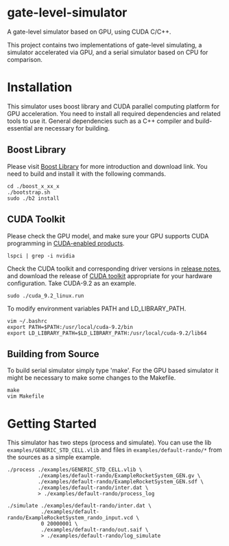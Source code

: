 # gate-level-simulator
A gate-level simulator based on GPU, using CUDA C/C++.  

This project contains two implementations of gate-level simulating, a simulator accelerated via GPU, and a serial simulator based on CPU for comparison. 
# Installation
This simulator uses boost library and CUDA parallel computing platform for GPU acceleration. You need to install all required dependencies and related tools to use it. 
General dependencies such as a C++ compiler and build-essential are necessary for building. 
## Boost Library  
Please visit [Boost Library](https://www.boost.org/) for more introduction and download link. You need to build and install it with the following commands.  
```
cd ./boost_x_xx_x  
./bootstrap.sh  
sudo ./b2 install
```  
## CUDA Toolkit  
Please check the GPU model, and make sure your GPU supports CUDA programming in [CUDA-enabled products](https://developer.nvidia.com/cuda-gpus).  
```
lspci | grep -i nvidia  
```  
Check the CUDA toolkit and corresponding driver versions in [release notes](https://docs.nvidia.com/cuda/cuda-toolkit-release-notes/index.html), 
and download the release of [CUDA toolkit](https://developer.nvidia.com/cuda-toolkit) appropriate for your hardware configuration. Take CUDA-9.2 as an example. 
```
sudo ./cuda_9.2_linux.run  
```  
To modify environment variables PATH and LD_LIBRARY_PATH.  
```
vim ~/.bashrc  
export PATH=$PATH:/usr/local/cuda-9.2/bin  
export LD_LIBRARY_PATH=$LD_LIBRARY_PATH:/usr/local/cuda-9.2/lib64  
```  
## Building from Source  
To build serial simulator simply type 'make'. For the GPU based simulator it might be necessary to make some changes to the Makefile.  
```
make  
vim Makefile  
```  
# Getting Started  
This simulator has two steps (process and simulate). You can use the lib `examples/GENERIC_STD_CELL.vlib` and files in `examples/default-rando/*` from the sources as a simple example.  
```  
./process ./examples/GENERIC_STD_CELL.vlib \
          ./examples/default-rando/ExampleRocketSystem_GEN.gv \
          ./examples/default-rando/ExampleRocketSystem_GEN.sdf \
          ./examples/default-rando/inter.dat \
          > ./examples/default-rando/process_log  
          
./simulate ./examples/default-rando/inter.dat \
           ./examples/default-rando/ExampleRocketSystem_rando_input.vcd \
           0 20000001 \
           ./examples/default-rando/out.saif \
           > ./examples/default-rando/log_simulate
